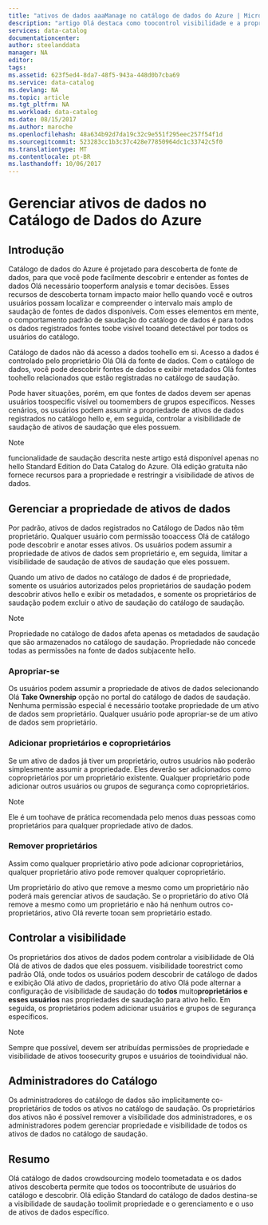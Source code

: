 ```yaml
---
title: "ativos de dados aaaManage no catálogo de dados do Azure | Microsoft Docs"
description: "artigo Olá destaca como toocontrol visibilidade e a propriedade de ativos de dados registrados no catálogo de dados do Azure."
services: data-catalog
documentationcenter: 
author: steelanddata
manager: NA
editor: 
tags: 
ms.assetid: 623f5ed4-8da7-48f5-943a-448d0b7cba69
ms.service: data-catalog
ms.devlang: NA
ms.topic: article
ms.tgt_pltfrm: NA
ms.workload: data-catalog
ms.date: 08/15/2017
ms.author: maroche
ms.openlocfilehash: 48a634b92d7da19c32c9e551f295eec257f54f1d
ms.sourcegitcommit: 523283cc1b3c37c428e77850964dc1c33742c5f0
ms.translationtype: MT
ms.contentlocale: pt-BR
ms.lasthandoff: 10/06/2017
---
```

# <a name="manage-data-assets-in-azure-data-catalog"></a>Gerenciar ativos de dados no Catálogo de Dados do Azure
## <a name="introduction"></a>Introdução
Catálogo de dados do Azure é projetado para descoberta de fonte de dados, para que você pode facilmente descobrir e entender as fontes de dados Olá necessário tooperform analysis e tomar decisões. Esses recursos de descoberta tornam impacto maior hello quando você e outros usuários possam localizar e compreender o intervalo mais amplo de saudação de fontes de dados disponíveis. Com esses elementos em mente, o comportamento padrão de saudação do catálogo de dados é para todos os dados registrados fontes toobe visível tooand detectável por todos os usuários do catálogo.

Catálogo de dados não dá acesso a dados toohello em si. Acesso a dados é controlado pelo proprietário Olá Olá da fonte de dados. Com o catálogo de dados, você pode descobrir fontes de dados e exibir metadados Olá fontes toohello relacionados que estão registradas no catálogo de saudação.

Pode haver situações, porém, em que fontes de dados devem ser apenas usuários toospecific visível ou toomembers de grupos específicos. Nesses cenários, os usuários podem assumir a propriedade de ativos de dados registrados no catálogo hello e, em seguida, controlar a visibilidade de saudação de ativos de saudação que eles possuem.

> [!NOTE]
> funcionalidade de saudação descrita neste artigo está disponível apenas no hello Standard Edition do Data Catalog do Azure. Olá edição gratuita não fornece recursos para a propriedade e restringir a visibilidade de ativos de dados.
>
>

## <a name="manage-ownership-of-data-assets"></a>Gerenciar a propriedade de ativos de dados
Por padrão, ativos de dados registrados no Catálogo de Dados não têm proprietário. Qualquer usuário com permissão tooaccess Olá de catálogo pode descobrir e anotar esses ativos. Os usuários podem assumir a propriedade de ativos de dados sem proprietário e, em seguida, limitar a visibilidade de saudação de ativos de saudação que eles possuem.

Quando um ativo de dados no catálogo de dados é de propriedade, somente os usuários autorizados pelos proprietários de saudação podem descobrir ativos hello e exibir os metadados, e somente os proprietários de saudação podem excluir o ativo de saudação do catálogo de saudação.

> [!NOTE]
> Propriedade no catálogo de dados afeta apenas os metadados de saudação que são armazenados no catálogo de saudação. Propriedade não concede todas as permissões na fonte de dados subjacente hello.
>
>

### <a name="take-ownership"></a>Apropriar-se
Os usuários podem assumir a propriedade de ativos de dados selecionando Olá **Take Ownership** opção no portal do catálogo de dados de saudação. Nenhuma permissão especial é necessário tootake propriedade de um ativo de dados sem proprietário. Qualquer usuário pode apropriar-se de um ativo de dados sem proprietário.

### <a name="add-owners-and-co-owners"></a>Adicionar proprietários e coproprietários
Se um ativo de dados já tiver um proprietário, outros usuários não poderão simplesmente assumir a propriedade. Eles deverão ser adicionados como coproprietários por um proprietário existente. Qualquer proprietário pode adicionar outros usuários ou grupos de segurança como coproprietários.

> [!NOTE]
> Ele é um toohave de prática recomendada pelo menos duas pessoas como proprietários para qualquer propriedade ativo de dados.
>
>

### <a name="remove-owners"></a>Remover proprietários
Assim como qualquer proprietário ativo pode adicionar coproprietários, qualquer proprietário ativo pode remover qualquer coproprietário.

Um proprietário do ativo que remove a mesmo como um proprietário não poderá mais gerenciar ativos de saudação. Se o proprietário do ativo Olá remove a mesmo como um proprietário e não há nenhum outros co-proprietários, ativo Olá reverte tooan sem proprietário estado.

## <a name="control-visibility"></a>Controlar a visibilidade
Os proprietários dos ativos de dados podem controlar a visibilidade de Olá Olá de ativos de dados que eles possuem. visibilidade toorestrict como padrão Olá, onde todos os usuários podem descobrir de catálogo de dados e exibição Olá ativo de dados, proprietário do ativo Olá pode alternar a configuração de visibilidade de saudação do **todos** muito**proprietários e esses usuários** nas propriedades de saudação para ativo hello. Em seguida, os proprietários podem adicionar usuários e grupos de segurança específicos.

> [!NOTE]
> Sempre que possível, devem ser atribuídas permissões de propriedade e visibilidade de ativos toosecurity grupos e usuários de tooindividual não.
>
>

## <a name="catalog-administrators"></a>Administradores do Catálogo
Os administradores do catálogo de dados são implicitamente co-proprietários de todos os ativos no catálogo de saudação. Os proprietários dos ativos não é possível remover a visibilidade dos administradores, e os administradores podem gerenciar propriedade e visibilidade de todos os ativos de dados no catálogo de saudação.

## <a name="summary"></a>Resumo
Olá catálogo de dados crowdsourcing modelo toometadata e os dados ativos descoberta permite que todos os toocontribute de usuários do catálogo e descobrir. Olá edição Standard do catálogo de dados destina-se a visibilidade de saudação toolimit propriedade e o gerenciamento e o uso de ativos de dados específico.
